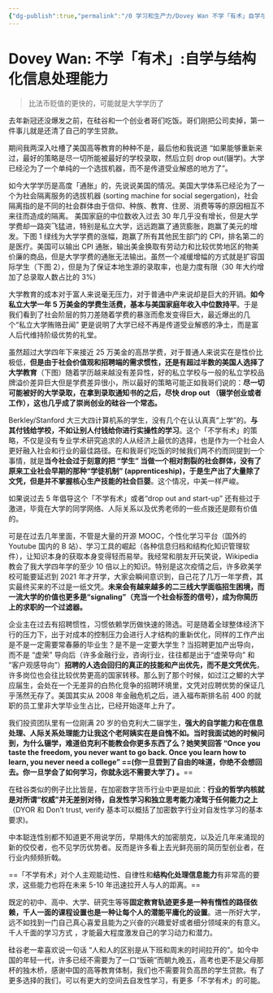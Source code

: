 ```yaml
---
{"dg-publish":true,"permalink":"/0 学习和生产力/Dovey Wan 不学「有术」自学与结构化信息处理能力/","created":"2023-04-16T23:13:15.044+08:00","updated":"2023-06-07T13:50:02.545+08:00"}
---
```


# Dovey Wan: 不学「有术」:自学与结构化信息处理能力

> 比法币贬值的更快的，可能就是大学学历了

去年新冠还没爆发之前，在硅谷和一个创业者哥们吃饭。哥们刚把公司卖掉，第一件事儿就是还清了自己的学生贷款。

期间我两深入吐槽了美国高等教育的种种不是，最后他和我说道 “如果能够重新来过，最好的策略是尽一切所能被最好的学校录取，然后立刻 drop out(辍学)。大学已经沦为了一个单纯的一个选拔机器，而不是传道受业解惑的地方了”。

如今大学学历是高度「通胀」的，先说说美国的情况。美国大学体系已经沦为了一个为社会隔离服务的选拔机器 (sorting machine for social segergation)，社会隔离指的是不同的社会群体由于信仰、种族、教育、住房、消费等等的原因相互不来往而造成的隔离。
美国家庭的中位数收入过去 30 年几乎没有增长，但是大学学费却一路突飞猛进，特别是私立大学，远远跑赢了通货膨胀，跑赢了美元的增发。下图 1 绿线为大学学费的涨幅，跑赢了所有其他民生部门的 CPI，排名第二的是医疗。美国可以输出 CPI 通胀，输出美金换取有劳动力和比较优势地区的物美价廉的商品，但是大学学费的通胀无法输出。虽然一个减缓增幅的方式就是扩容国际学生（下图 2），但是为了保证本地生源的录取率，也是力度有限（30 年大约增加了总录取人数占比的 3%）

大学教育的成本对于富人来说毫无压力，对于普通中产来说却是巨大的开销。**如今私立大学一年 5 万美金的学费生活费，基本与美国家庭年收入中位数持平**。于是我们看到了社会阶层的剪刀差随着学费的暴涨而愈发变得巨大，最近爆出的几个“私立大学贿赂丑闻” 更是说明了大学已经不再是传道受业解惑的净土，而是富人后代维持阶级优势的礼堂。

虽然超过大学四年下来接近 25 万美金的高昂学费，对于普通人来说实在是性价比极低，**但是由于社会价值观和招聘端的需求惯性，还是有超过半数的美国人选择了大学教育**（下图）随着学历越来越没有差异性，好的私立学校与一般的私立学校品牌溢价差异巨大但是学费差异很小，所以最好的策略可能正如我哥们说的：**尽一切可能被好的大学录取，在拿到录取通知书的之后，尽快 drop out （辍学创业或者工作），这也几乎成了崇尚创业的硅谷一个常态。**

Berkley/Stanford 大三大四计算机系的学生，没有几个在认认真真“上学”的。**与其付钱给学校，不如让别人付钱给你进行实操性的学习**。这个「不学有术」的策略，不仅是没有专业学术研究追求的人从经济上最优的选择，也是作为一个社会人更好融入社会和行业的最佳路径。在和我哥们吃饭的时候我们两不约而同提到一个事情，就是**当今社会过于刻意的把 “学生” 当做一个相对割裂的社会群体，没有了原来工业社会早期的那种“学徒机制” (apprenticeship)，于是生产出了大量除了文凭，但是并不掌握核心生产技能的社会巨婴**。这个情况，中美一样严峻。

如果说过去 5 年倡导这个「不学有术」或者“drop out and start-up” 还有些过于激进，毕竟在大学的同学网络、人际关系以及优秀老师的一些点拨还是颇有价值的。

可是在过去几年里面，不管是大量的开源 MOOC，个性化学习平台（国外的 Youtube 国内的 B 站）、学习工具的崛起（各种信息归档和结构化知识管理软件），让知识本身的获取本身变得轻而易举。我经常和朋友开玩笑说，Wikipedia 教会了我大学四年学的至少 10 倍以上的知识。特别是这次疫情之后，许多欧美学校可能要延迟到 2021 年才开学，大家会瞬间意识到，自己花了几万一年学费，其实最终买来的不过是一纸文凭。**未来会有越来越多的二三线大学面临招生困境，而一流大学的价值也更多是“signaling”（充当一个社会标签的信号），成为你简历上的求职的一个过滤器。**

企业主在过去有招聘惯性，习惯依赖学历做快速的筛选。可是随着全球整体经济下行的压力下，出于对成本的控制压力会进行人才结构的重新优化，同样的工作产出是不是一定需要常春藤的毕业生？是不是一定要大学生 ? 当招聘更加产出导向，而不是 “虚荣” 导向后（许多金融行业，咨询行业，往往都是出于“虚荣导向” 和 ”客户观感导向”）**招聘的人选会回归的真正的技能和产出优先，而不是文凭优先**，许多岗位也会往比较优势更高的国家转移。那么到了那个时候，如过江之鲫的大学应届生，会处在一个无差异的白热化竞争的招聘环境里，文凭对应聘优势的保证几乎荡然无存了。美国其实从 2008 年金融危机之后，进入福布斯排名前 400 的就职的员工里非大学毕业生占比，已经开始逐年上升了。

我们投资团队里有一位刚满 20 岁的伯克利大二辍学生，**强大的自学能力和在信息处理、人际关系处理能力让我这个老阿姨实在是自愧不如。当时我面试她的时候问到，为什么辍学，难道伯克利不能教会你更多东西了么？她笑笑回答 “Once you taste the freedom, you never want to go back. Once you learn how to learn, you never need a college” ==(你一旦尝到了自由的味道，你绝不会想回去。你一旦学会了如何学习，你就永远不需要大学了) 。**==

在硅谷类似的例子比比皆是，在加密数字货币行业中更是如此：**行业的哲学内核就是对所谓“权威”并无差别对待，自发性学习和独立思考能力凌驾于任何能力之上**（DYOR 和 Don’t trust, verify 基本可以概括了加密数字行业对自发性学习的基本要求)。

中本聪连性别都不知道更不用说学历，早期伟大的加密朋克，以及近几年来涌现的新的佼佼者，也不见学历优势者。反而是许多看上去光鲜亮丽的简历型创业者，在行业内频频折戟。

==「不学有术」对个人主观能动性、自律性和**结构化处理信息能力**有非常高的要求，这些能力也将在未来 5-10 年迅速拉开人与人的距离。==

既定的初中、高中、大学、研究生等等**固定教育轨迹更多是一种有惰性的路径依赖，千人一面的课程设置也是一种让每个人的潜能平庸化的设置**。进一所好大学，远不如找到一门自己真心喜爱且能为之兴奋的兴趣爱好或者细分领域来的有意义。千人千面的学习方式 ，才能最大程度激发自己的学习动力和潜力。

硅谷老一辈喜欢说一句话 “人和人的区别是从下班和周末的时间拉开的”。如今中国的年轻一代，许多已经不需要为了一口“饭碗”而朝九晚五，高考也更不是父母那杯的独木桥，感谢中国的高等教育体制，我们也不需要背负高昂的学生贷款。有了更多选择的我们，可以有更大的空间去自发性学习，有更多「不学有术」的可能。
